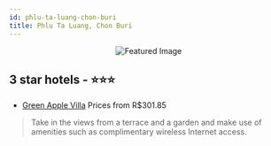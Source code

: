 ```yaml
---
id: phlu-ta-luang-chon-buri
title: Phlu Ta Luang, Chon Buri
---
```


<center><img src="https://i.travelapi.com/hotels/20000000/19330000/19326400/19326363/cbb0fbdb_z.jpg" alt="Featured Image" /></center>


##  3 star hotels - ⭐️⭐️⭐️

-    [Green Apple Villa](https://us.hurb.com/hotels/phlu-ta-luang/green-apple-villa-JNP-JP419893?cmp=18055) Prices from R$301.85
   > Take in the views from a terrace and a garden and make use of amenities such as complimentary wireless Internet access.
